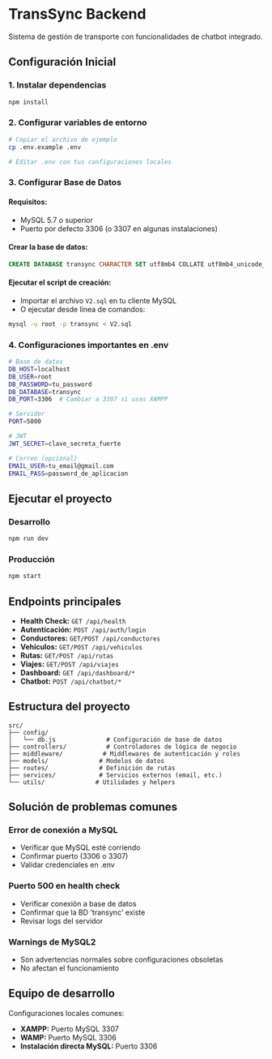 # TransSync Backend

Sistema de gestión de transporte con funcionalidades de chatbot integrado.

## Configuración Inicial

### 1. Instalar dependencias
```bash
npm install
```

### 2. Configurar variables de entorno
```bash
# Copiar el archivo de ejemplo
cp .env.example .env

# Editar .env con tus configuraciones locales
```

### 3. Configurar Base de Datos

#### Requisitos:
- MySQL 5.7 o superior
- Puerto por defecto 3306 (o 3307 en algunas instalaciones)

#### Crear la base de datos:
```sql
CREATE DATABASE transync CHARACTER SET utf8mb4 COLLATE utf8mb4_unicode_ci;
```

#### Ejecutar el script de creación:
- Importar el archivo `V2.sql` en tu cliente MySQL
- O ejecutar desde línea de comandos:
```bash
mysql -u root -p transync < V2.sql
```

### 4. Configuraciones importantes en .env

```bash
# Base de datos
DB_HOST=localhost
DB_USER=root
DB_PASSWORD=tu_password
DB_DATABASE=transync
DB_PORT=3306  # Cambiar a 3307 si usas XAMPP

# Servidor
PORT=5000

# JWT
JWT_SECRET=clave_secreta_fuerte

# Correo (opcional)
EMAIL_USER=tu_email@gmail.com
EMAIL_PASS=password_de_aplicacion
```

## Ejecutar el proyecto

### Desarrollo
```bash
npm run dev
```

### Producción
```bash
npm start
```

## Endpoints principales

- **Health Check:** `GET /api/health`
- **Autenticación:** `POST /api/auth/login`
- **Conductores:** `GET/POST /api/conductores`
- **Vehículos:** `GET/POST /api/vehiculos`
- **Rutas:** `GET/POST /api/rutas`
- **Viajes:** `GET/POST /api/viajes`
- **Dashboard:** `GET /api/dashboard/*`
- **Chatbot:** `POST /api/chatbot/*`

## Estructura del proyecto

```
src/
├── config/
│   └── db.js              # Configuración de base de datos
├── controllers/           # Controladores de lógica de negocio
├── middleware/           # Middlewares de autenticación y roles
├── models/              # Modelos de datos
├── routes/              # Definición de rutas
├── services/            # Servicios externos (email, etc.)
└── utils/              # Utilidades y helpers
```

## Solución de problemas comunes

### Error de conexión a MySQL
- Verificar que MySQL esté corriendo
- Confirmar puerto (3306 o 3307)
- Validar credenciales en .env

### Puerto 500 en health check
- Verificar conexión a base de datos
- Confirmar que la BD 'transync' existe
- Revisar logs del servidor

### Warnings de MySQL2
- Son advertencias normales sobre configuraciones obsoletas
- No afectan el funcionamiento

## Equipo de desarrollo

Configuraciones locales comunes:
- **XAMPP:** Puerto MySQL 3307
- **WAMP:** Puerto MySQL 3306  
- **Instalación directa MySQL:** Puerto 3306